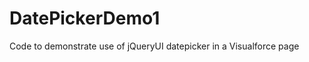 DatePickerDemo1
===============

Code to demonstrate use of jQueryUI datepicker in a Visualforce page
